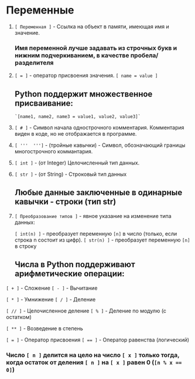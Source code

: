# Переменные  

1. `[ Переменная ]` - Ссылка на объект в памяти, имеющая имя и значение.
 
    ### Имя переменной лучше задавать из строчных букв и нижним подчеркиванием, в качестве пробела/разделителя
   
4. `[ = ]` - оператор присвоения значения.
    `[ name = value ]`

    ## Python поддержит множественное присваивание:
       `[name1, name2, name3 = value1, value2, value3]`

5. `[ # ]` - Символ начала однострочного комментария. Комментария виден в коде, но не отображается в программе.

7. `[ '''  ''']` - (тройные кавычки) - Символ, обозначающий границы многострочного коммантария.

8. `[ int ]` - (от Integer) Целочисленный тип данных.

9. `[ str ]` - (от String) - Строковый тип данных

    ## Любые данные заключенные в одинарные кавычки - строки (тип str)

10. `[ Преобразование типов ]` - явное указание на изменение типа данных:
    
    `[ int(n) ]` - преобразует переменную `[n]` в число (только, если строка n состоит из цифр).
    `[ str(n) ]` - преобразует переменную `[n]` в строку

    ## Числа в Python поддерживают арифметические операции:

`[ + ]` - Сложение       `[ - ]` - Вычитание

`[ * ]` - Умнижение       `[ / ]` - Деление

`[ // ]` - Целочисленное деление     `[ % ]` - Деление по модулю (с остатком) 

`[ ** ]` - Возведение в степень

`[ = ]` - Оператор присвоения     `[ == ]` - Оператор равенства (логический)

### Число `[ n ]` делится на цело на число `[ x ]` только тогда, когда остаток от деления `[ n ]` на `[ x ]` равен 0 (`[n % x == 0]`)

